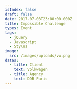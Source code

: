 ```yaml
---
isIndex: false
draft: false
date: 2017-07-03T23:00:00.000Z
title: Impossible Challenge
types: Event
tags:
  - jQuery
  - Javascript
  - Stylus
image:
  src: /images/uploads/vw.png
datas:
  - title: Client
    text: Volkwagen
  - title: Agency
    text: DDB Paris
---
```

